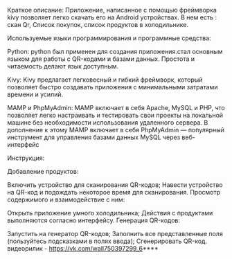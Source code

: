 
Краткое описание:
Приложение, написанное с помощью фреймворка kivy позволяет легко скачать его на Android устройствах. В нем есть : скан Qr, Список покупок, список продуктов в холодильнике.

Используемые языки программирования и программные средства:

Python:
python был применен для создания приложения.стал основным языком для работы с QR-кодами и базами данных. Простота и читаемость делают язык доступным.

Kivy:
Kivy предлагает легковесный и гибкий фреймворк, который позволяет быстро создавать приложения с минимальными затратами времени и усилий.


MAMP и PhpMyAdmin:
MAMP включает в себя Apache, MySQL и PHP, что позволяет легко настраивать и тестировать свои проекты на локальной машине без необходимости использования удаленного сервера. В дополнение к этому MAMP включает в себя PhpMyAdmin — популярный инструмент для управления базами данных MySQL через веб-интерфейс

Инструкция:

Добавление продуктов:

Включить устройство для сканирования QR-кодов;
Навести устройство на QR-код и подождать некоторое время для сканирования.
Просмотр содержимого и взаимодействие с ним:

Открыть приложение умного холодильника;
Действия с продуктами выполняются согласно интерфейсу.
Генерация QR-кодов:

Запустить на генератор QR-кодов;
Заполнить все представленные поля (пользуйтесь подсказками в полях ввода);
Сгенерировать QR-код.
видеорилик - https://vk.com/wall750397299_6****
